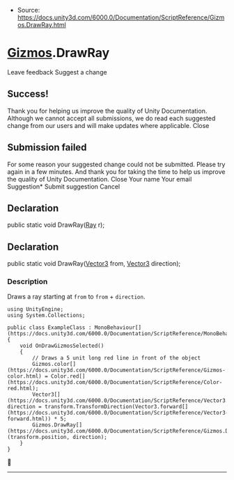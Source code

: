 * Source: https://docs.unity3d.com/6000.0/Documentation/ScriptReference/Gizmos.DrawRay.html

#  [Gizmos](https://docs.unity3d.com/6000.0/Documentation/ScriptReference/Gizmos.html).DrawRay
Leave feedback
Suggest a change
## Success!
Thank you for helping us improve the quality of Unity Documentation. Although we cannot accept all submissions, we do read each suggested change from our users and will make updates where applicable.
Close
## Submission failed
For some reason your suggested change could not be submitted. Please <a>try again</a> in a few minutes. And thank you for taking the time to help us improve the quality of Unity Documentation.
Close
Your name Your email Suggestion* Submit suggestion
Cancel
## Declaration
public static void DrawRay([Ray](https://docs.unity3d.com/6000.0/Documentation/ScriptReference/Ray.html) r); 
## Declaration
public static void DrawRay([Vector3](https://docs.unity3d.com/6000.0/Documentation/ScriptReference/Vector3.html) from, [Vector3](https://docs.unity3d.com/6000.0/Documentation/ScriptReference/Vector3.html) direction); 
### Description
Draws a ray starting at `from` to `from` + `direction`.
```
using UnityEngine;
using System.Collections;  
  
public class ExampleClass : MonoBehaviour[](https://docs.unity3d.com/6000.0/Documentation/ScriptReference/MonoBehaviour.html)
{
    void OnDrawGizmosSelected()
    {
        // Draws a 5 unit long red line in front of the object
        Gizmos.color[](https://docs.unity3d.com/6000.0/Documentation/ScriptReference/Gizmos-color.html) = Color.red[](https://docs.unity3d.com/6000.0/Documentation/ScriptReference/Color-red.html);
        Vector3[](https://docs.unity3d.com/6000.0/Documentation/ScriptReference/Vector3.html) direction = transform.TransformDirection(Vector3.forward[](https://docs.unity3d.com/6000.0/Documentation/ScriptReference/Vector3-forward.html)) * 5;
        Gizmos.DrawRay[](https://docs.unity3d.com/6000.0/Documentation/ScriptReference/Gizmos.DrawRay.html)(transform.position, direction);
    }
}

```

* * *
